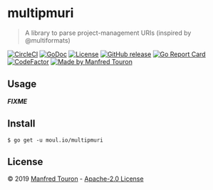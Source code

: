 # multipmuri

> A library to parse project-management URIs (inspired by @multiformats)

[![CircleCI](https://circleci.com/gh/moul/multipmuri.svg?style=shield)](https://circleci.com/gh/moul/multipmuri)
[![GoDoc](https://godoc.org/moul.io/multipmuri?status.svg)](https://godoc.org/moul.io/multipmuri)
[![License](https://img.shields.io/github/license/moul/multipmuri.svg)](https://github.com/moul/multipmuri/blob/master/LICENSE)
[![GitHub release](https://img.shields.io/github/release/moul/multipmuri.svg)](https://github.com/moul/multipmuri/releases)
[![Go Report Card](https://goreportcard.com/badge/moul.io/multipmuri)](https://goreportcard.com/report/moul.io/multipmuri)
[![CodeFactor](https://www.codefactor.io/repository/github/moul/multipmuri/badge)](https://www.codefactor.io/repository/github/moul/multipmuri)
[![Made by Manfred Touron](https://img.shields.io/badge/made%20by-Manfred%20Touron-blue.svg?style=flat)](https://manfred.life/)
<!--[![Docker Metrics](https://images.microbadger.com/badges/image/moul/multipmuri.svg)](https://microbadger.com/images/moul/multipmuri)-->


## Usage

_**FIXME**_

## Install

```console
$ go get -u moul.io/multipmuri
```

## License

© 2019 [Manfred Touron](https://manfred.life) -
[Apache-2.0 License](https://github.com/moul/multipmuri/blob/master/LICENSE)
